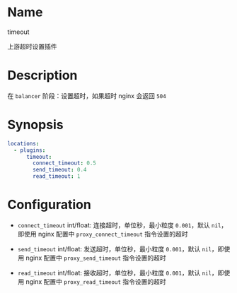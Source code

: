 Name
====

timeout

上游超时设置插件

Description
===========

在 `balancer` 阶段：设置超时，如果超时 nginx 会返回 `504`

Synopsis
========

```yaml
locations:
  - plugins:
      timeout:
        connect_timeout: 0.5
        send_timeout: 0.4
        read_timeout: 1
```

Configuration
=============

* `connect_timeout` int/float: 连接超时，单位秒，最小粒度 `0.001`，默认 `nil`，即使用 nginx 配置中 `proxy_connect_timeout` 指令设置的超时

* `send_timeout` int/float: 发送超时，单位秒，最小粒度 `0.001`，默认 `nil`，即使用 nginx 配置中 `proxy_send_timeout` 指令设置的超时

* `read_timeout` int/float: 接收超时，单位秒，最小粒度 `0.001`，默认 `nil`，即使用 nginx 配置中 `proxy_read_timeout` 指令设置的超时
